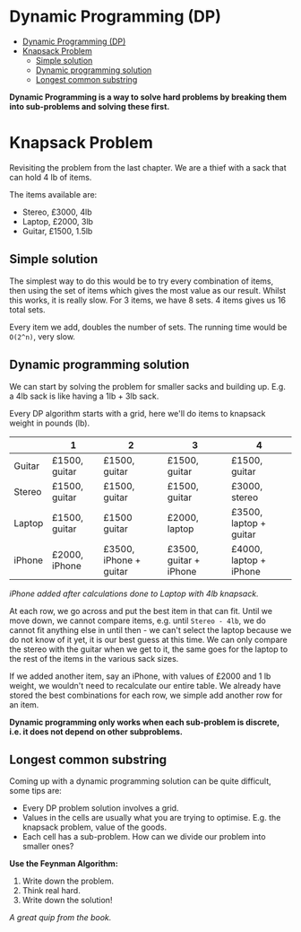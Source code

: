 # Dynamic Programming (DP)

- [Dynamic Programming (DP)](#dynamic-programming-dp)
- [Knapsack Problem](#knapsack-problem)
  - [Simple solution](#simple-solution)
  - [Dynamic programming solution](#dynamic-programming-solution)
  - [Longest common substring](#longest-common-substring)

**Dynamic Programming is a way to solve hard problems by breaking them into sub-problems and solving these first.**


# Knapsack Problem

Revisiting the problem from the last chapter. We are a thief with a sack that can hold 4 lb of items.

The items available are:

* Stereo, £3000, 4lb
* Laptop, £2000, 3lb
* Guitar, £1500, 1.5lb

## Simple solution

The simplest way to do this would be to try every combination of items, then using the set of items which gives the most value as our result.
Whilst this works, it is really slow. For 3 items, we have 8 sets. 4 items gives us 16 total sets.

Every item we add, doubles the number of sets. The running time would be `O(2^n)`, very slow.

## Dynamic programming solution

We can start by solving the problem for smaller sacks and building up. E.g. a 4lb sack is like having a 1lb + 3lb sack.

Every DP algorithm starts with a grid, here we'll do items to knapsack weight in pounds (lb).

|        | 1             | 2                      | 3                      | 4                      |
|--------|---------------|------------------------|------------------------|------------------------|
| Guitar | £1500, guitar | £1500, guitar          | £1500, guitar          | £1500, guitar          |
| Stereo | £1500, guitar | £1500, guitar          | £1500, guitar          | £3000, stereo          |
| Laptop | £1500, guitar | £1500 guitar           | £2000, laptop          | £3500, laptop + guitar |
| iPhone | £2000, iPhone | £3500, iPhone + guitar | £3500, guitar + iPhone | £4000, laptop + iPhone | 

*iPhone added after calculations done to Laptop with 4lb knapsack.*

At each row, we go across and put the best item in that can fit. Until we move down, we cannot compare items, e.g. until `Stereo - 4lb`, we do cannot fit anything else in until then - we can't select the laptop because we do not know of it yet, it is our best guess at this time. We can only compare the stereo with the guitar when we get to it, the same goes for the laptop to the rest of the items in the various sack sizes.

If we added another item, say an iPhone, with values of £2000 and 1 lb weight, we wouldn't need to recalculate our entire table. We already have stored the best combinations for each row, we simple add another row for an item.

**Dynamic programming only works when each sub-problem is discrete, i.e. it does not depend on other subproblems.**

## Longest common substring

Coming up with a dynamic programming solution can be quite difficult, some tips are:

* Every DP problem solution involves a grid.
* Values in the cells are usually what you are trying to optimise. E.g. the knapsack problem, value of the goods.
* Each cell has a sub-problem. How can we divide our problem into smaller ones?


**Use the Feynman Algorithm:**
1) Write down the problem.
2) Think real hard.
3) Write down the solution!

*A great quip from the book.*
